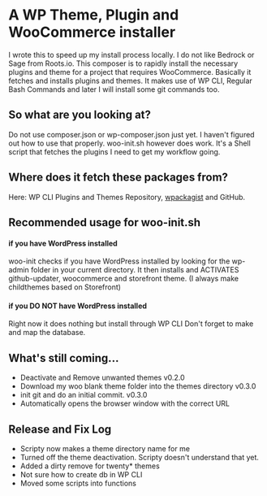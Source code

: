 # A WP Theme, Plugin and WooCommerce installer
I wrote this to speed up my install process locally. I do not like Bedrock or Sage from Roots.io.
This composer is to rapidly install the necessary plugins and theme for a project that requires WooCommerce.
Basically it fetches and installs plugins and themes. It makes use of WP CLI, Regular Bash Commands and later I will install some git commands too.

## So what are you looking at?
Do not use composer.json or wp-composer.json just yet. I haven't figured out how to use that properly.
woo-init.sh however does work. It's a Shell script that fetches the plugins I need to get my workflow going.

## Where does it fetch these packages from?
Here: WP CLI Plugins and Themes Repository, [wpackagist](https://wpackagist.org/) and GitHub.

## Recommended usage for woo-init.sh
#### if you have WordPress installed
woo-init checks if you have WordPress installed by looking for the wp-admin folder in your current directory.
It then installs and ACTIVATES github-updater, woocommerce and storefront theme. (I always make childthemes based on Storefront)
#### if you DO NOT have WordPress installed
Right now it does nothing but install through WP CLI
Don't forget to make and map the database. 

## What's still coming...
- Deactivate and Remove unwanted themes v0.2.0
- Download my woo blank theme folder into the themes directory v0.3.0
- init git and do an initial commit. v0.3.0
- Automatically opens the browser window with the correct URL

## Release and Fix Log
- Scripty now makes a theme directory name for me
- Turned off the theme deactivation. Scripty doesn't understand that yet.
- Added a dirty remove for twenty* themes
- Not sure how to create db in WP CLI
- Moved some scripts into functions
